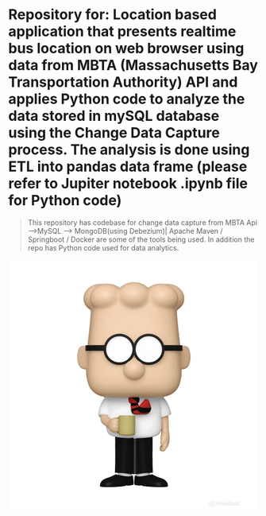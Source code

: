 # Repository for:  Location based application that presents realtime bus location on web browser using data from MBTA (Massachusetts Bay Transportation Authority) API and applies Python code to analyze the data stored in mySQL database using the Change Data Capture process. The analysis is done using ETL into pandas data frame (please refer to Jupiter notebook .ipynb file for Python code)

> This repository has codebase for change data capture from MBTA Api -->MySQL --> MongoDB(using Debezium)| Apache Maven / Springboot / Docker  are some of the tools being used. In addition the repo has Python code used for data analytics. 

![](dilbert-1.jpg)